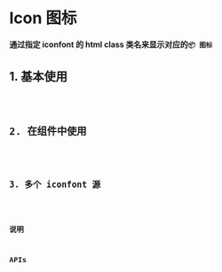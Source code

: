 # Icon 图标

**通过指定 iconfont 的 html class 类名来显示对应的`📦 图标`**

## 1. 基本使用

<code src="./../../demo/icon/normal-usage.demo.tsx"/>

## 2. 在组件中使用

<code src="./../../demo/icon/used-in-others.demo.tsx"/>

## 3. 多个 iconfont 源

<code src="./../../demo/icon/with-more-repo.demo.tsx"/>

## 说明

## APIs
